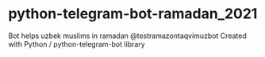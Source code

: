 # python-telegram-bot-ramadan_2021
 Bot helps uzbek muslims in ramadan  @testramazontaqvimuzbot Created with Python / python-telegram-bot library
